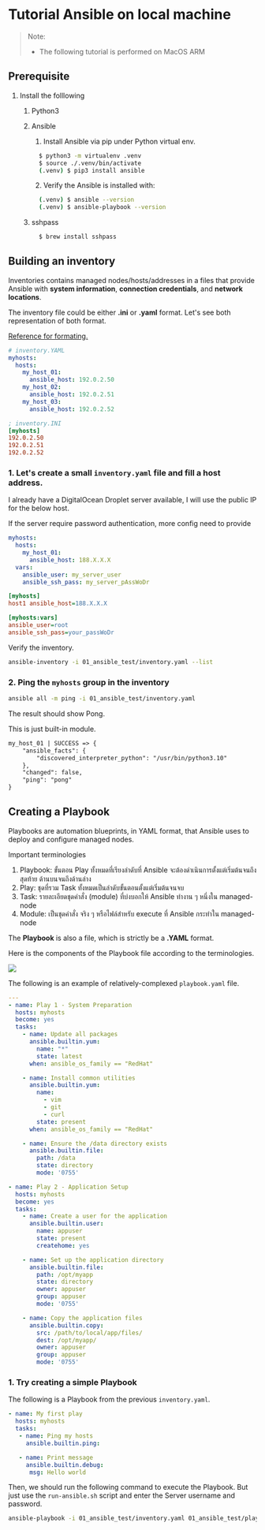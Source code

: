 # Tutorial Ansible on local machine

> Note:
> - The following tutorial is performed on MacOS ARM

## Prerequisite

1. Install the folllowing
   1. Python3
   2. Ansible
       1. Install Ansible via pip under Python virtual env.
      ```sh
        $ python3 -m virtualenv .venv
        $ source ./.venv/bin/activate
        (.venv) $ pip3 install ansible
      ```
      2. Verify the Ansible is installed with:
      ```sh
        (.venv) $ ansible --version
        (.venv) $ ansible-playbook --version
      ```

   3. sshpass
      ```sh
        $ brew install sshpass
      ```

## Building an inventory

Inventories contains managed nodes/hosts/addresses in a files that provide Ansible with **system information**, **connection credentials**, and **network locations**.

The inventory file could be either **.ini** or **.yaml** format. Let's see both representation of both format.

[Reference for formating.](https://docs.ansible.com/ansible/latest/getting_started/get_started_inventory.html#inventories-in-ini-or-yaml-format)

```yaml
# inventory.YAML
myhosts:
  hosts:
    my_host_01:
      ansible_host: 192.0.2.50
    my_host_02:
      ansible_host: 192.0.2.51
    my_host_03:
      ansible_host: 192.0.2.52
```

```ini
; inventory.INI
[myhosts]
192.0.2.50
192.0.2.51
192.0.2.52
```

### 1. Let's create a small `inventory.yaml` file and fill a host address.

I already have a DigitalOcean Droplet server available, I will use the public IP for the below host.

If the server require password authentication, more config need to provide

```yaml
myhosts:
  hosts:
    my_host_01:
      ansible_host: 188.X.X.X
  vars:
    ansible_user: my_server_user
    ansible_ssh_pass: my_server_pAssWoDr
```

```ini
[myhosts]
host1 ansible_host=188.X.X.X

[myhosts:vars]
ansible_user=root
ansible_ssh_pass=your_passWoDr
```

Verify the inventory.

```sh
ansible-inventory -i 01_ansible_test/inventory.yaml --list
```

### 2. Ping the `myhosts` group in the inventory

```sh
ansible all -m ping -i 01_ansible_test/inventory.yaml
```

The result should show Pong.

This is just built-in module.

```txt
my_host_01 | SUCCESS => {
    "ansible_facts": {
        "discovered_interpreter_python": "/usr/bin/python3.10"
    },
    "changed": false,
    "ping": "pong"
}
```

## Creating a Playbook

Playbooks are automation blueprints, in YAML format, that Ansible uses to deploy and configure managed nodes.

Important terminologies

1. Playbook: ขั้นตอน Play ทั้งหมดที่เรียงลำดับที่ Ansible จะต้องดำเนินการตั้งแต่เริ่มต้นจนถึงสุดท้าย ด้านบนจนถึงด้านล่าง
2. Play: ชุดที่รวม Task ทั้งหมดเป็นลำดับขั้นตอนตั้งแต่เริ่มต้นจนจบ
3. Task: รายละเอียดชุดคำสั่ง (module) ที่บ่งบอกให้ Ansible ทำงาน ๆ หนึ่งใน managed-node
4. Module: เป็นชุดคำสั่ง จริง ๆ หรือไฟล์สำหรับ execute ที่ Ansible กระทำใน managed-node

The **Playbook** is also a file, which is strictly be a **.YAML** format.

Here is the components of the Playbook file according to the terminologies.

![](img/playbook-components.png)

The following is an example of relatively-complexed `playbook.yaml` file.

```yaml
---
- name: Play 1 - System Preparation
  hosts: myhosts
  become: yes
  tasks:
    - name: Update all packages
      ansible.builtin.yum:
        name: "*"
        state: latest
      when: ansible_os_family == "RedHat"

    - name: Install common utilities
      ansible.builtin.yum:
        name:
          - vim
          - git
          - curl
        state: present
      when: ansible_os_family == "RedHat"

    - name: Ensure the /data directory exists
      ansible.builtin.file:
        path: /data
        state: directory
        mode: '0755'

- name: Play 2 - Application Setup
  hosts: myhosts
  become: yes
  tasks:
    - name: Create a user for the application
      ansible.builtin.user:
        name: appuser
        state: present
        createhome: yes

    - name: Set up the application directory
      ansible.builtin.file:
        path: /opt/myapp
        state: directory
        owner: appuser
        group: appuser
        mode: '0755'

    - name: Copy the application files
      ansible.builtin.copy:
        src: /path/to/local/app/files/
        dest: /opt/myapp/
        owner: appuser
        group: appuser
        mode: '0755'
```

### 1. Try creating a simple Playbook

The following is a Playbook from the previous `inventory.yaml`.

```yaml
- name: My first play
  hosts: myhosts
  tasks:
   - name: Ping my hosts
     ansible.builtin.ping:

   - name: Print message
     ansible.builtin.debug:
      msg: Hello world
```

Then, we should run the following command to execute the Playbook. But just use the `run-ansible.sh` script and enter the Server username and password.

```sh
ansible-playbook -i 01_ansible_test/inventory.yaml 01_ansible_test/playbook.yaml
```